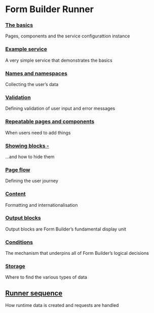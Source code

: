 # Form Builder Runner






<!--
What data does Form Builder use and create?
There are 3 basic types: user, service and specification data
-->

### [The basics](basics)

Pages, components and the service configurattion instance


### [Example service](basics-example-service)

A very simple service that demonstrates the basics


### [Names and namespaces](namespace)

Collecting the user’s data


### [Validation](validation)

Defining validation of user input and error messages


### [Repeatable pages and components](repeatable)

When users need to add things


### [Showing blocks - ](block-show)

...and how to hide them


### [Page flow](flow)

Defining the user journey


### [Content](i18n)

Formatting and internationalisation


### [Output blocks](block)

Output blocks are Form Builder’s fundamental display unit


### [Conditions](logic)

The mechanism that underpins all of Form Builder’s logical decisions


### [Storage](storage)

Where to find the various types of data


## [Runner sequence](runner--sequence)

How runtime data is created and requests are handled